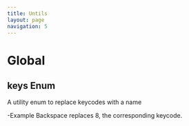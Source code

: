 ```yaml
---
title: Untils
layout: page
navigation: 5
---
```

# Global 

## keys Enum
A utility enum to replace keycodes with a name 

-Example
Backspace replaces 8, the corresponding keycode.